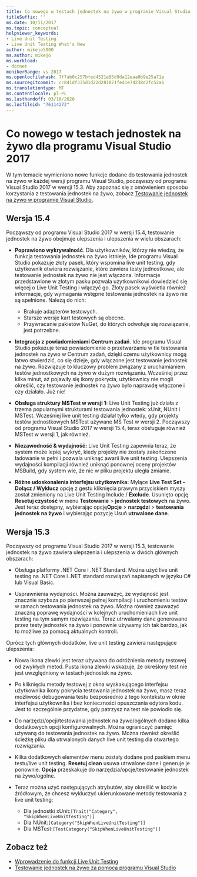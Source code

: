 ```yaml
---
title: Co nowego w testach jednostek na żywo w programie Visual Studio 2017
titleSuffix: ''
ms.date: 10/11/2017
ms.topic: conceptual
helpviewer_keywords:
- Live Unit Testing
- Live Unit Testing What's New
author: mikejo5000
ms.author: mikejo
ms.workload:
- dotnet
monikerRange: vs-2017
ms.openlocfilehash: 7f7ab0c257bfed4521e95d9da12eaa0b9e25a71e
ms.sourcegitcommit: cc841df335d1d22d281871fe41e74238d2fc52a6
ms.translationtype: MT
ms.contentlocale: pl-PL
ms.lasthandoff: 03/18/2020
ms.locfileid: "76114272"
---
```

# <a name="whats-new-in-live-unit-testing-for-visual-studio-2017"></a>Co nowego w testach jednostek na żywo dla programu Visual Studio 2017

W tym temacie wymieniono nowe funkcje dodane do testowania jednostek na żywo w każdej wersji programu Visual Studio, począwszy od programu Visual Studio 2017 w wersji 15.3. Aby zapoznać się z omówieniem sposobu korzystania z testowania jednostek na żywo, zobacz [Testowanie jednostek na żywo w programie Visual Studio.](live-unit-testing.md)

## <a name="version-154"></a>Wersja 15.4

Począwszy od programu Visual Studio 2017 w wersji 15.4, testowanie jednostek na żywo obejmuje ulepszenia i ulepszenia w wielu obszarach:

- **Poprawiono wykrywalność**. Dla użytkowników, którzy nie wiedzą, że funkcja testowania jednostek na żywo istnieje, Ide programu Visual Studio pokazuje złoty pasek, który wspomina live unit testing, gdy użytkownik otwiera rozwiązanie, które zawiera testy jednostkowe, ale testowanie jednostek na żywo nie jest włączona. Informacje przedstawione w złotym pasku pozwala użytkownikowi dowiedzieć się więcej o Live Unit Testing i włączyć go. Złoty pasek wyświetla również informacje, gdy wymagania wstępne testowania jednostek na żywo nie są spełnione. Należą do nich:

  - Brakuje adapterów testowych.
  - Starsze wersje kart testowych są obecne.
  - Przywracanie pakietów NuGet, do których odwołuje się rozwiązanie, jest potrzebne.

- **Integracja z powiadomieniami Centrum zadań**. Ide programu Visual Studio pokazuje teraz powiadomienie o przetwarzaniu w tle testowania jednostek na żywo w Centrum zadań, dzięki czemu użytkownicy mogą łatwo stwierdzić, co się dzieje, gdy włączone jest testowanie jednostek na żywo. Rozwiązuje to kluczowy problem związany z uruchamianiem testów jednostkowych na żywo w dużym rozwiązaniu. Wcześniej przez kilka minut, aż pojawiły się ikony pokrycia, użytkownicy nie mogli określić, czy testowanie jednostek na żywo było naprawdę włączone i czy działało. Już nie!

- **Obsługa struktury MSTest w wersji 1:** Live Unit Testing już działa z trzema popularnymi strukturami testowania jednostek: xUnit, NUnit i MSTest. Wcześniej live unit testing działał tylko wtedy, gdy projekty testów jednostkowych MSTest używane MS Test w wersji 2. Począwszy od programu Visual Studio 2017 w wersji 15.4, teraz obsługuje również MSTest w wersji 1, jak również.

- **Niezawodność & wydajność:** Live Unit Testing zapewnia teraz, że system może lepiej wykryć, kiedy projekty nie zostały zakończone ładowanie w pełni i pozwala uniknąć awarii live unit testing. Ulepszenia wydajności kompilacji również uniknąć ponownej oceny projektów MSBuild, gdy system wie, że nic w pliku projektu uległa zmianie.

- **Różne udoskonalenia interfejsu użytkownika:** Mylące **Live Test Set - Dołącz / Wyklucz** opcję z gestu kliknięcia prawym przyciskiem myszy został zmieniony na Live Unit Testing Include / **Exclude**. Usunięto opcję **Resetuj czystość** w menu **Testowanie** > **jednostek testowych** na żywo. Jest teraz dostępny, wybierając opcję**Opcje** >  **narzędzi** > **testowania jednostek na żywo** i wybierając pozycję Usuń **utrwalone dane**.

## <a name="version-153"></a>Wersja 15.3

Począwszy od programu Visual Studio 2017 w wersji 15.3, testowanie jednostek na żywo zawiera ulepszenia i ulepszenia w dwóch głównych obszarach:

- Obsługa platformy .NET Core i .NET Standard. Można użyć live unit testing na .NET Core i .NET standard rozwiązań napisanych w języku C# lub Visual Basic.

- Usprawnienia wydajności. Można zauważyć, że wydajność jest znacznie szybsza po pierwszej pełnej kompilacji i uruchomieniu testów w ramach testowania jednostek na żywo. Można również zauważyć znaczną poprawę wydajności w kolejnych uruchomieniach live unit testing na tym samym rozwiązaniu. Teraz utrwalamy dane generowane przez testy jednostek na żywo i ponownie używamy ich tak bardzo, jak to możliwe za pomocą aktualnych kontroli.

Oprócz tych głównych dodatków, live unit testing zawiera następujące ulepszenia:

- Nowa ikona zlewki jest teraz używana do odróżnienia metody testowej od zwykłych metod. Pusta ikona zlewki wskazuje, że określony test nie jest uwzględniony w testach jednostek na żywo.

- Po kliknięciu metody testowej z okna wyskakującego interfejsu użytkownika ikony pokrycia testowania jednostek na żywo, masz teraz możliwość debugowania testu bezpośrednio z tego kontekstu w oknie interfejsu użytkownika i bez konieczności opuszczania edytora kodu. Jest to szczególnie przydatne, gdy patrzysz na test nie powiodło się.

- Do narzędzi/opcji/testowania jednostek na żywo/ogólnych dodano kilka dodatkowych opcji konfigurowalnych. Można ograniczyć pamięć używaną do testowania jednostek na żywo. Można również określić ścieżkę pliku dla utrwalonych danych live unit testing dla otwartego rozwiązania.

- Kilka dodatkowych elementów menu zostały dodane pod paskiem menu testu/live unit testing. **Resetuj clean** usuwa utrwalone dane i generuje je ponownie. **Opcja** przeskakuje do narzędzia/opcje/testowanie jednostek na żywo/ogólne.

- Teraz można użyć następujących atrybutów, aby określić w kodzie źródłowym, że chcesz wykluczyć ukierunkowane metody testowania z live unit testing:

  - Dla jednostki xUnit:`[Trait("Category", "SkipWhenLiveUnitTesting")]`
  - Dla NUnit:`[Category("SkipWhenLiveUnitTesting")]`
  - Dla MSTest:`[TestCategory("SkipWhenLiveUnitTesting")]`

## <a name="see-also"></a>Zobacz też

- [Wprowadzenie do funkcji Live Unit Testing](live-unit-testing-intro.md)
- [Testowanie jednostek na żywo za pomocą programu Visual Studio](live-unit-testing.md)

